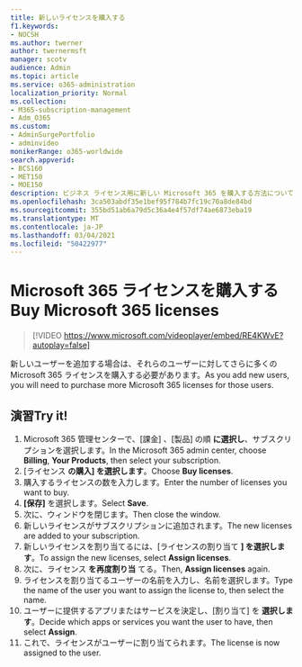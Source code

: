 ```yaml
---
title: 新しいライセンスを購入する
f1.keywords:
- NOCSH
ms.author: twerner
author: twernermsft
manager: scotv
audience: Admin
ms.topic: article
ms.service: o365-administration
localization_priority: Normal
ms.collection:
- M365-subscription-management
- Adm_O365
ms.custom:
- AdminSurgePortfolio
- adminvideo
monikerRange: o365-worldwide
search.appverid:
- BCS160
- MET150
- MOE150
description: ビジネス ライセンス用に新しい Microsoft 365 を購入する方法について説明します。
ms.openlocfilehash: 3ca503abdf35e1bef95f784b7fc19c70a8de84bd
ms.sourcegitcommit: 355bd51ab6a79d5c36a4e4f57df74ae6873eba19
ms.translationtype: MT
ms.contentlocale: ja-JP
ms.lasthandoff: 03/04/2021
ms.locfileid: "50422977"
---
```

# <a name="buy-microsoft-365-licenses"></a><span data-ttu-id="ce5a5-103">Microsoft 365 ライセンスを購入する</span><span class="sxs-lookup"><span data-stu-id="ce5a5-103">Buy Microsoft 365 licenses</span></span>

> [!VIDEO https://www.microsoft.com/videoplayer/embed/RE4KWvE?autoplay=false]

<span data-ttu-id="ce5a5-104">新しいユーザーを追加する場合は、それらのユーザーに対してさらに多くの Microsoft 365 ライセンスを購入する必要があります。</span><span class="sxs-lookup"><span data-stu-id="ce5a5-104">As you add new users, you will need to purchase more Microsoft 365 licenses for those users.</span></span>

## <a name="try-it"></a><span data-ttu-id="ce5a5-105">演習</span><span class="sxs-lookup"><span data-stu-id="ce5a5-105">Try it!</span></span>

1. <span data-ttu-id="ce5a5-106">Microsoft 365 管理センターで、[課金] 、[製品] の順 **に選択し**、サブスクリプションを選択します。</span><span class="sxs-lookup"><span data-stu-id="ce5a5-106">In the Microsoft 365 admin center, choose **Billing**, **Your Products**, then select your subscription.</span></span>
1. <span data-ttu-id="ce5a5-107">[ライセンス **の購入] を選択します**。</span><span class="sxs-lookup"><span data-stu-id="ce5a5-107">Choose **Buy licenses**.</span></span>
1. <span data-ttu-id="ce5a5-108">購入するライセンスの数を入力します。</span><span class="sxs-lookup"><span data-stu-id="ce5a5-108">Enter the number of licenses you want to buy.</span></span>
1. <span data-ttu-id="ce5a5-109">**[保存]** を選択します。</span><span class="sxs-lookup"><span data-stu-id="ce5a5-109">Select **Save**.</span></span>
1. <span data-ttu-id="ce5a5-110">次に、ウィンドウを閉じます。</span><span class="sxs-lookup"><span data-stu-id="ce5a5-110">Then close the window.</span></span>
1. <span data-ttu-id="ce5a5-111">新しいライセンスがサブスクリプションに追加されます。</span><span class="sxs-lookup"><span data-stu-id="ce5a5-111">The new licenses are added to your subscription.</span></span>
1. <span data-ttu-id="ce5a5-112">新しいライセンスを割り当てるには、[ライセンスの割り当て **] を選択します**。</span><span class="sxs-lookup"><span data-stu-id="ce5a5-112">To assign the new licenses, select **Assign licenses**.</span></span>
1. <span data-ttu-id="ce5a5-113">次に、ライセンス **を再度割り当** てる。</span><span class="sxs-lookup"><span data-stu-id="ce5a5-113">Then, **Assign licenses** again.</span></span>
1. <span data-ttu-id="ce5a5-114">ライセンスを割り当てるユーザーの名前を入力し、名前を選択します。</span><span class="sxs-lookup"><span data-stu-id="ce5a5-114">Type the name of the user you want to assign the license to, then select the name.</span></span>
1. <span data-ttu-id="ce5a5-115">ユーザーに提供するアプリまたはサービスを決定し、[割り当て] を **選択します**。</span><span class="sxs-lookup"><span data-stu-id="ce5a5-115">Decide which apps or services you want the user to have, then select **Assign**.</span></span>
1. <span data-ttu-id="ce5a5-116">これで、ライセンスがユーザーに割り当てられます。</span><span class="sxs-lookup"><span data-stu-id="ce5a5-116">The license is now assigned to the user.</span></span>
